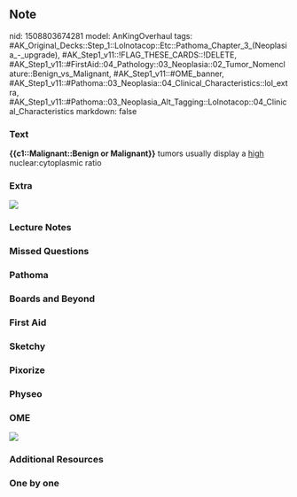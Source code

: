 ## Note
nid: 1508803674281
model: AnKingOverhaul
tags: #AK_Original_Decks::Step_1::Lolnotacop::Etc::Pathoma_Chapter_3_(Neoplasia_-_upgrade), #AK_Step1_v11::!FLAG_THESE_CARDS::!DELETE, #AK_Step1_v11::#FirstAid::04_Pathology::03_Neoplasia::02_Tumor_Nomenclature::Benign_vs_Malignant, #AK_Step1_v11::#OME_banner, #AK_Step1_v11::#Pathoma::03_Neoplasia::04_Clinical_Characteristics::lol_extra, #AK_Step1_v11::#Pathoma::03_Neoplasia_Alt_Tagging::Lolnotacop::04_Clinical_Characteristics
markdown: false

### Text
<b style="font-weight: bold;">{{c1::Malignant</b><b>::</b><b>Benign
or Malignant</b><b style="font-weight: bold;">}}</b> tumors usually
display a <u>high</u> nuclear:cytoplasmic ratio

### Extra
<div><img src="paste-156688996892941.jpg"></div>

### Lecture Notes


### Missed Questions


### Pathoma


### Boards and Beyond


### First Aid


### Sketchy


### Pixorize


### Physeo


### OME
<div class="ome-widget">
  <a href="https://onlinemeded.org?ref=anki"><img src=
  "_OME_AnkiFlashcards_General_3.png"></a>
</div>

### Additional Resources


### One by one

